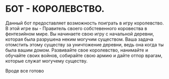 # БОТ - КОРОЛЕВСТВО.
Данный бот предоставляет возможность поиграть в игру королевство.
В этой игре вы - Правитель своего собстевенного коровества в фентезийном мире.
Вы начинаете свою игру с начальной деревни, которая была разрушена неким могучим существом.
Ваша задача отомстить этому существу за уничтожение деревни, ведь она когда ты была вашим домом.
Развивайте свое королевство, нанимайте и обучайте своих войнов, собирайте свою армию и
дайте отпор врагам, которые служат могучему существу.

Вроде все готово
